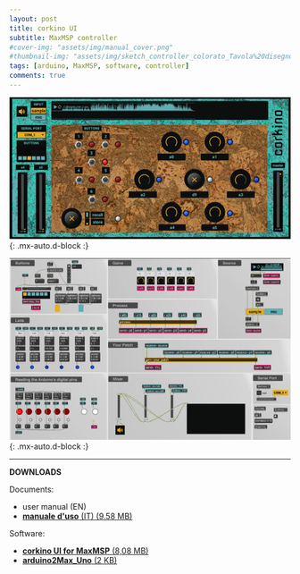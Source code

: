 ```yaml
---
layout: post
title: corkino UI
subtitle: MaxMSP controller
#cover-img: "assets/img/manual_cover.png"
#thumbnail-img: "assets/img/sketch_controller_colorato_Tavola%20disegno%201.png"
tags: [arduino, MaxMSP, software, controller]
comments: true
---
```


![](https://github.com/Velitch/velitch/blob/main/assets/img/img_maxmsp/presentation~%20corkino_ui.png?raw=true){: .mx-auto.d-block :}

![](https://github.com/Velitch/velitch/blob/main/assets/img/img_maxmsp/dsp~%20corkino_ui.png?raw=true){: .mx-auto.d-block :}


______________

**DOWNLOADS**

Documents:

- user manual (EN)
- <a href="https://velitch.github.io/velitch/assets/maxmsp_tools/plugin/corkino/corkino_user_manual.pdf">**manuale d'uso** (IT) (9.58 MB)<a/>


Software:

- <a href="https://velitch.github.io/velitch/assets/maxmsp_tools/plugin/corkino/corkino_ui.zip">**corkino UI for MaxMSP** (8,08 MB)<a/>
- <a href="https://velitch.github.io/velitch/assets/maxmsp_tools/plugin/corkino/Arduino2Max_Uno.zip">**arduino2Max_Uno** (2 KB)<a/>
